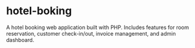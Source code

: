 # hotel-boking
A hotel booking web application built with PHP. Includes features for room reservation, customer check-in/out, invoice management, and admin dashboard.
